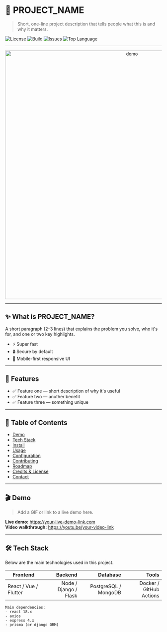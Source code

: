 # 🚀 PROJECT_NAME
> Short, one-line project description that tells people what this is and why it matters.

[![License](https://img.shields.io/badge/license-MIT-green)](LICENSE)
[![Build](https://img.shields.io/badge/build-passing-brightgreen)](#)
[![Issues](https://img.shields.io/badge/issues-welcome-yellowgreen)](https://github.com/YOUR_USERNAME/REPO_NAME/issues)
[![Top Language](https://img.shields.io/github/languages/top/YOUR_USERNAME/REPO_NAME)](https://github.com/YOUR_USERNAME/REPO_NAME)

---

<p align="center">
  <a href="https://github.com/YOUR_USERNAME/REPO_NAME">
    <!-- Replace with your GIF or screenshot -->
    <img src="https://user-images.githubusercontent.com/00000000/placeholder-demo.gif" alt="demo" width="800"/>
  </a>
</p>

---

## ✨ What is PROJECT_NAME?
A short paragraph (2–3 lines) that explains the problem you solve, who it's for, and one or two key highlights.

- ⚡ Super fast
- 🔒 Secure by default
- 📱 Mobile-first responsive UI

---

## 🔭 Features
- ✅ Feature one — short description of why it's useful  
- ✅ Feature two — another benefit  
- ✅ Feature three — something unique

---

## 🧭 Table of Contents
- [Demo](#-demo)
- [Tech Stack](#-tech-stack)
- [Install](#-installation)
- [Usage](#-usage)
- [Configuration](#-configuration)
- [Contributing](#-contributing)
- [Roadmap](#-roadmap)
- [Credits & License](#-credits--license)
- [Contact](#-contact)

---

## 🎬 Demo
> Add a GIF or link to a live demo here.

**Live demo:** https://your-live-demo-link.com  
**Video walkthrough:** https://youtu.be/your-video-link

---

## 🛠️ Tech Stack
Below are the main technologies used in this project.

| Frontend | Backend | Database | Tools |
|---|---:|---:|---:|
| React / Vue / Flutter | Node / Django / Flask | PostgreSQL / MongoDB | Docker / GitHub Actions |

```text
Main dependencies:
- react 18.x
- axios
- express 4.x
- prisma (or django ORM)
